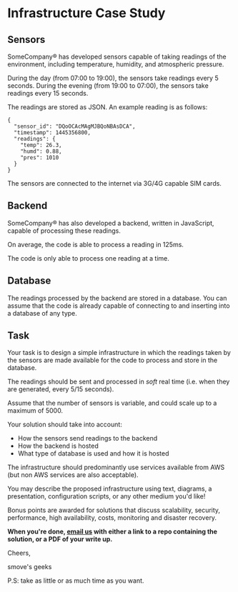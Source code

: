 # Infrastructure Case Study

## Sensors

SomeCompany® has developed sensors capable of taking readings of the environment, including temperature, humidity, and atmospheric pressure.

During the day (from 07:00 to 19:00), the sensors take readings every 5 seconds. During the evening (from 19:00 to 07:00), the sensors take readings every 15 seconds.

The readings are stored as JSON. An example reading is as follows:

```
{
  "sensor_id": "DQoOCAcMAgMJBQoNBAsDCA",
  "timestamp": 1445356800,
  "readings": {
    "temp": 26.3,
    "humd": 0.88,
    "pres": 1010
  }
}
```

The sensors are connected to the internet via 3G/4G capable SIM cards.

## Backend

SomeCompany® has also developed a backend, written in JavaScript, capable of processing these readings.

On average, the code is able to process a reading in 125ms.

The code is only able to process one reading at a time.

## Database

The readings processed by the backend are stored in a database. You can assume that the code is already capable of connecting to and inserting into a database of any type.

## Task

Your task is to design a simple infrastructure in which the readings taken by the sensors are made available for the code to process and store in the database.

The readings should be sent and processed in _soft_ real time (i.e. when they are generated, every 5/15 seconds).

Assume that the number of sensors is variable, and could scale up to a maximum of 5000.

Your solution should take into account:
* How the sensors send readings to the backend
* How the backend is hosted
* What type of database is used and how it is hosted

The infrastructure should predominantly use services available from AWS (but non AWS services are also acceptable).

You may describe the proposed infrastructure using text, diagrams, a presentation, configuration scripts, or any other medium you'd like!

Bonus points are awarded for solutions that discuss scalability, security, performance, high availability, costs, monitoring and disaster recovery.

**When you're done, [email us](mailto:jamesw@smove.sg) with either a link to a repo containing the solution, or a PDF of your write up.**

Cheers,

smove's geeks

P.S: take as little or as much time as you want.
